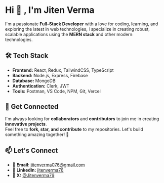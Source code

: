 # Hi  👋  , I'm Jiten Verma

I'm a passionate **Full-Stack Developer** with a love for coding, learning, and exploring the latest in web technologies, I specialize in creating robust, scalable applications using the **MERN stack** and other modern technologies.  

## 🛠️ Tech Stack

- **Frontend:** React, Redux, TailwindCSS, TypeScript  
- **Backend:** Node.js, Express, Firebase  
- **Database:** MongoDB
- **Authentication:** Clerk, JWT
- **Tools:** Postman, VS Code, NPM, Git, Vercel

## 🔗 Get Connected

I'm always looking for **collaborators** and **contributors** to join me in creating **innovative projects**.  
Feel free to **fork, star, and contribute** to my repositories. Let's build something amazing together! 🚀  

## 📫 Let's Connect

- 📩 **Email:** [jitenverma076@gmail.com](mailto:jitenverma076@gmail.com)  
- 🔗 **LinkedIn:** [jitenverma76](https://www.linkedin.com/in/jitenverma76)  
- 💬 **X:** [@Jitenverma76](https://x.com/Jitenverma76)
